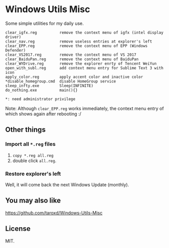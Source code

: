 # Windows Utils Misc

Some simple utilities for my daily use.

    clear_igfx.reg          remove the context menu of igfx (intel display driver)
    clear_nav.reg           remove useless entries at explorer's left
    clear_EPP.reg           remove the context menu of EPP (Windows Defender)
    clear_VS2017.reg        remove the context menu of VS 2017
    clear_BaiduPan.reg      remove the context menu of BaiduPan
    clear_WYDrive.reg       remove the explorer enrty of Tencent WeiYun
    open_with_subl.reg      add context menu entry for Sublime Text 3 with icon
    apply_color.reg         apply accent color and inactive color
    *disable_homegroup.cmd  disable HomeGroup service
    sleep_infty.exe         Sleep(​INFINITE​)
    do_nothing.exe          main(){}
    
    *: need administrator privilege

Note: Although `clear_EPP.reg` works immediately, the context menu entry of which
shows again after rebooting :/

## Other things

### Import all `*.reg` files

1. `copy *.reg all.reg`
2. double click `all.reg`.

### Restore explorer's left

Well, it will come back the next Windows Update (monthly).

## You may also like

https://github.com/taroxd/Windows-Utils-Misc

## License

MIT.